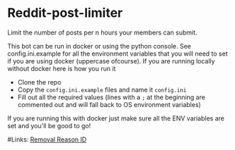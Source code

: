 # Reddit-post-limiter
Limit the number of posts per n hours your members can submit.

This bot can be run in docker or using the python console.
See config.ini.example for all the environment variables that you will need to set if you are using docker (uppercase ofcourse).
If you are running locally without docker here is how you run it
- Clone the repo
- Copy the `config.ini.example` files and name it `config.ini`
- Fill out all the required values (lines with a `;` at the beginning are commented out and will fall back to OS environment variables)


If you are running this with docker just make sure all the ENV variables are set and you'll be good to go!


#Links:
[Removal Reason ID](https://praw.readthedocs.io/en/latest/code_overview/other/submissionmoderation.html#praw.models.reddit.submission.SubmissionModeration.remove) 
